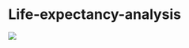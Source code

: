 # Life-expectancy-analysis
![]([/Image/life-expectancy-around-country.png](https://github.com/wahyudesu/Life-expectancy-analysis/blob/main/Image/life%20expectancy%20around%20country.png)https://github.com/wahyudesu/Life-expectancy-analysis/blob/main/Image/life%20expectancy%20around%20country.png)
